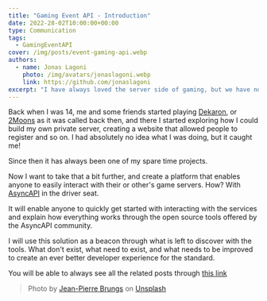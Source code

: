 ```yaml
---
title: "Gaming Event API - Introduction"
date: 2022-28-02T10:00:00+00:00
type: Communication
tags:
  - GamingEventAPI
cover: /img/posts/event-gaming-api.webp
authors:
  - name: Jonas Lagoni
    photo: /img/avatars/jonaslagoni.webp
    link: https://github.com/jonaslagoni
excerpt: "I have always loved the server side of gaming, but we have no platform that enables easy integration with them. AsyncAPI to the rescue?"
---
```


Back when I was 14, me and some friends started playing [Dekaron](https://dekaron.valofe.com/), or [2Moons](https://www.mmorpg.com/2moons) as it was called back then, and there I started exploring how I could build my own private server, creating a website that allowed people to register and so on. I had absolutely no idea what I was doing, but it caught me!

Since then it has always been one of my spare time projects.

Now I want to take that a bit further, and create a platform that enables anyone to easily interact with their or other's game servers. How? With [AsyncAPI](https://www.asyncapi.com/) in the driver seat.

It will enable anyone to quickly get started with interacting with the services and explain how everything works through the open source tools offered by the AsyncAPI community.

I will use this solution as a beacon through what is left to discover with the tools. What don't exist, what need to exist, and what needs to be improved to create an ever better developer experience for the standard.

You will be able to always see all the related posts through [this link](/posts?tags=GamingEventAPI)

> Photo by <a href="https://unsplash.com/@johnnyabroad?utm_source=unsplash&utm_medium=referral&utm_content=creditCopyText">Jean-Pierre Brungs</a> on <a href="https://unsplash.com/s/photos/new?utm_source=unsplash&utm_medium=referral&utm_content=creditCopyText">Unsplash</a>
  